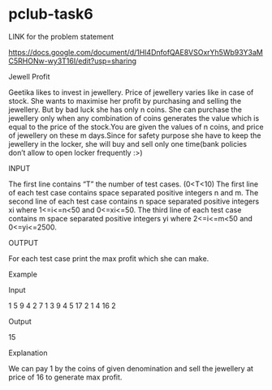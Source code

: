 # pclub-task6

LINK for the problem statement

https://docs.google.com/document/d/1Hl4DnfofQAE8VSOxrYh5Wb93Y3aMC5RHONw-wy3T16I/edit?usp=sharing


Jewell Profit

Geetika likes to invest in jewellery. Price of jewellery varies like in case of stock. She wants to maximise her profit by purchasing and selling the jewellery. But by bad luck she has only n coins. She can purchase the jewellery only when any combination of coins generates the value which is equal to the price of the stock.You are given the values of n coins, and price of jewellery on these m days.Since for safety purpose she have to keep the jewellery in the locker, she will buy and sell only one time(bank policies don’t allow to open locker frequently :>)

INPUT

The first line contains “T” the number of test cases. (0<T<10)
The first line of each test case contains space separated positive integers  n and m.
The second line of each test case contains n space separated positive integers xi  where 1<=i<=n<50 and 0<=xi<=50.
The third  line of each test case contains m space separated positive integers yi  where 2<=i<=m<50 and 0<=yi<=2500.


OUTPUT

For each test case print the max profit which she can make.

Example

Input

1
5 9
4 2 7 1 3
9 4 5 17 2 1 4 16 2

Output

15

Explanation

We can pay 1 by the coins of given denomination and sell the jewellery at price of 16 to generate max profit.
